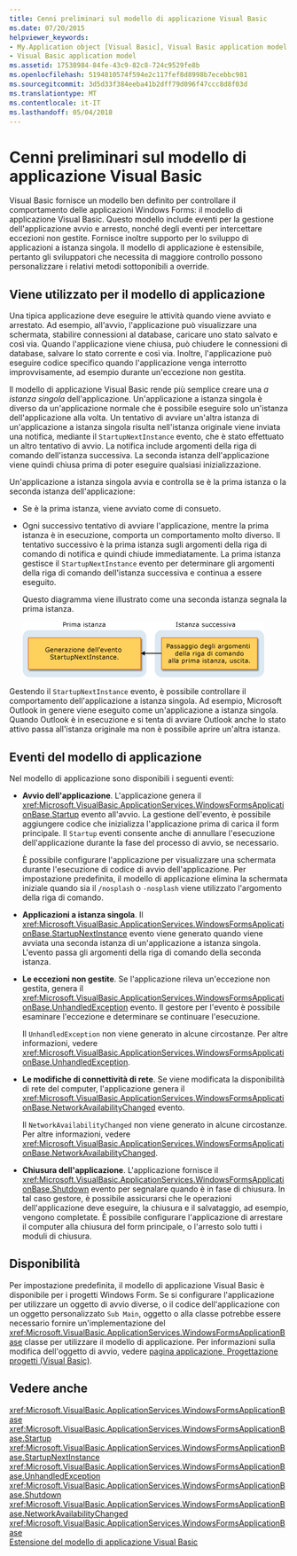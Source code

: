 ```yaml
---
title: Cenni preliminari sul modello di applicazione Visual Basic
ms.date: 07/20/2015
helpviewer_keywords:
- My.Application object [Visual Basic], Visual Basic application model
- Visual Basic application model
ms.assetid: 17538984-84fe-43c9-82c8-724c9529fe8b
ms.openlocfilehash: 5194810574f594e2c117fef8d8998b7ecebbc981
ms.sourcegitcommit: 3d5d33f384eeba41b2dff79d096f47ccc8d8f03d
ms.translationtype: MT
ms.contentlocale: it-IT
ms.lasthandoff: 05/04/2018
---
```

# <a name="overview-of-the-visual-basic-application-model"></a>Cenni preliminari sul modello di applicazione Visual Basic
Visual Basic fornisce un modello ben definito per controllare il comportamento delle applicazioni Windows Forms: il modello di applicazione Visual Basic. Questo modello include eventi per la gestione dell'applicazione avvio e arresto, nonché degli eventi per intercettare eccezioni non gestite. Fornisce inoltre supporto per lo sviluppo di applicazioni a istanza singola. Il modello di applicazione è estensibile, pertanto gli sviluppatori che necessita di maggiore controllo possono personalizzare i relativi metodi sottoponibili a override.  
  
## <a name="uses-for-the-application-model"></a>Viene utilizzato per il modello di applicazione  
 Una tipica applicazione deve eseguire le attività quando viene avviato e arrestato. Ad esempio, all'avvio, l'applicazione può visualizzare una schermata, stabilire connessioni al database, caricare uno stato salvato e così via. Quando l'applicazione viene chiusa, può chiudere le connessioni di database, salvare lo stato corrente e così via. Inoltre, l'applicazione può eseguire codice specifico quando l'applicazione venga interrotto improvvisamente, ad esempio durante un'eccezione non gestita.  
  
 Il modello di applicazione Visual Basic rende più semplice creare una *a istanza singola* dell'applicazione. Un'applicazione a istanza singola è diverso da un'applicazione normale che è possibile eseguire solo un'istanza dell'applicazione alla volta. Un tentativo di avviare un'altra istanza di un'applicazione a istanza singola risulta nell'istanza originale viene inviata una notifica, mediante il `StartupNextInstance` evento, che è stato effettuato un altro tentativo di avvio. La notifica include argomenti della riga di comando dell'istanza successiva. La seconda istanza dell'applicazione viene quindi chiusa prima di poter eseguire qualsiasi inizializzazione.  
  
 Un'applicazione a istanza singola avvia e controlla se è la prima istanza o la seconda istanza dell'applicazione:  
  
-   Se è la prima istanza, viene avviato come di consueto.  
  
-   Ogni successivo tentativo di avviare l'applicazione, mentre la prima istanza è in esecuzione, comporta un comportamento molto diverso. Il tentativo successivo è la prima istanza sugli argomenti della riga di comando di notifica e quindi chiude immediatamente. La prima istanza gestisce il `StartupNextInstance` evento per determinare gli argomenti della riga di comando dell'istanza successiva e continua a essere eseguito.  
  
     Questo diagramma viene illustrato come una seconda istanza segnala la prima istanza.  
  
     ![Singola istanza dell'applicazione immagine](../../../visual-basic/developing-apps/development-with-my/media/singleinstance.gif "SingleInstance")  
  
 Gestendo il `StartupNextInstance` evento, è possibile controllare il comportamento dell'applicazione a istanza singola. Ad esempio, Microsoft Outlook in genere viene eseguito come un'applicazione a istanza singola. Quando Outlook è in esecuzione e si tenta di avviare Outlook anche lo stato attivo passa all'istanza originale ma non è possibile aprire un'altra istanza.  
  
## <a name="events-in-the-application-model"></a>Eventi del modello di applicazione  
 Nel modello di applicazione sono disponibili i seguenti eventi:  
  
-   **Avvio dell'applicazione**. L'applicazione genera il <xref:Microsoft.VisualBasic.ApplicationServices.WindowsFormsApplicationBase.Startup> evento all'avvio. La gestione dell'evento, è possibile aggiungere codice che inizializza l'applicazione prima di carica il form principale. Il `Startup` eventi consente anche di annullare l'esecuzione dell'applicazione durante la fase del processo di avvio, se necessario.  
  
     È possibile configurare l'applicazione per visualizzare una schermata durante l'esecuzione di codice di avvio dell'applicazione. Per impostazione predefinita, il modello di applicazione elimina la schermata iniziale quando sia il `/nosplash` o `-nosplash` viene utilizzato l'argomento della riga di comando.  
  
-   **Applicazioni a istanza singola**. Il <xref:Microsoft.VisualBasic.ApplicationServices.WindowsFormsApplicationBase.StartupNextInstance> evento viene generato quando viene avviata una seconda istanza di un'applicazione a istanza singola. L'evento passa gli argomenti della riga di comando della seconda istanza.  
  
-   **Le eccezioni non gestite**. Se l'applicazione rileva un'eccezione non gestita, genera il <xref:Microsoft.VisualBasic.ApplicationServices.WindowsFormsApplicationBase.UnhandledException> evento. Il gestore per l'evento è possibile esaminare l'eccezione e determinare se continuare l'esecuzione.  
  
     Il `UnhandledException` non viene generato in alcune circostanze. Per altre informazioni, vedere <xref:Microsoft.VisualBasic.ApplicationServices.WindowsFormsApplicationBase.UnhandledException>.  
  
-   **Le modifiche di connettività di rete**. Se viene modificata la disponibilità di rete del computer, l'applicazione genera il <xref:Microsoft.VisualBasic.ApplicationServices.WindowsFormsApplicationBase.NetworkAvailabilityChanged> evento.  
  
     Il `NetworkAvailabilityChanged` non viene generato in alcune circostanze. Per altre informazioni, vedere <xref:Microsoft.VisualBasic.ApplicationServices.WindowsFormsApplicationBase.NetworkAvailabilityChanged>.  
  
-   **Chiusura dell'applicazione**. L'applicazione fornisce il <xref:Microsoft.VisualBasic.ApplicationServices.WindowsFormsApplicationBase.Shutdown> evento per segnalare quando è in fase di chiusura. In tal caso gestore, è possibile assicurarsi che le operazioni dell'applicazione deve eseguire, la chiusura e il salvataggio, ad esempio, vengono completate. È possibile configurare l'applicazione di arrestare il computer alla chiusura del form principale, o l'arresto solo tutti i moduli di chiusura.  
  
## <a name="availability"></a>Disponibilità  
 Per impostazione predefinita, il modello di applicazione Visual Basic è disponibile per i progetti Windows Form. Se si configurare l'applicazione per utilizzare un oggetto di avvio diverse, o il codice dell'applicazione con un oggetto personalizzato `Sub Main`, oggetto o alla classe potrebbe essere necessario fornire un'implementazione del <xref:Microsoft.VisualBasic.ApplicationServices.WindowsFormsApplicationBase> classe per utilizzare il modello di applicazione. Per informazioni sulla modifica dell'oggetto di avvio, vedere [pagina applicazione, Progettazione progetti (Visual Basic)](/visualstudio/ide/reference/application-page-project-designer-visual-basic).  
  
## <a name="see-also"></a>Vedere anche  
 <xref:Microsoft.VisualBasic.ApplicationServices.WindowsFormsApplicationBase>  
 <xref:Microsoft.VisualBasic.ApplicationServices.WindowsFormsApplicationBase.Startup>  
 <xref:Microsoft.VisualBasic.ApplicationServices.WindowsFormsApplicationBase.StartupNextInstance>  
 <xref:Microsoft.VisualBasic.ApplicationServices.WindowsFormsApplicationBase.UnhandledException>  
 <xref:Microsoft.VisualBasic.ApplicationServices.WindowsFormsApplicationBase.Shutdown>  
 <xref:Microsoft.VisualBasic.ApplicationServices.WindowsFormsApplicationBase.NetworkAvailabilityChanged>  
 <xref:Microsoft.VisualBasic.ApplicationServices.WindowsFormsApplicationBase>  
 [Estensione del modello di applicazione Visual Basic](../../../visual-basic/developing-apps/customizing-extending-my/extending-the-visual-basic-application-model.md)
